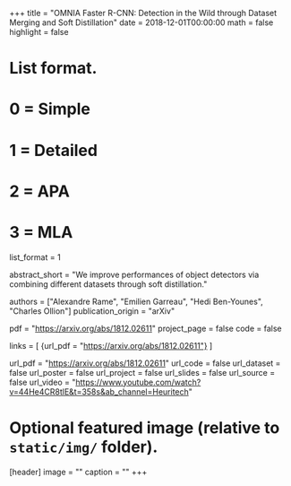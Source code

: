 +++
title = "OMNIA Faster R-CNN: Detection in the Wild through Dataset Merging and Soft Distillation"
date = 2018-12-01T00:00:00
math = false
highlight = false

# List format.
#   0 = Simple
#   1 = Detailed
#   2 = APA
#   3 = MLA
list_format = 1


abstract_short = "We improve performances of object detectors via combining different datasets through soft distillation."

authors = ["Alexandre Rame", "Emilien Garreau", "Hedi Ben-Younes", "Charles Ollion"]
publication_origin = "arXiv"

pdf = "https://arxiv.org/abs/1812.02611"
project_page = false
code = false

links = [
    {url_pdf = "https://arxiv.org/abs/1812.02611"}
]

url_pdf = "https://arxiv.org/abs/1812.02611"
url_code =  false
url_dataset = false
url_poster = false
url_project = false
url_slides = false
url_source = false
url_video = "https://www.youtube.com/watch?v=44He4CR8tlE&t=358s&ab_channel=Heuritech"


# Optional featured image (relative to `static/img/` folder).
[header]
image = ""
caption = ""
+++

